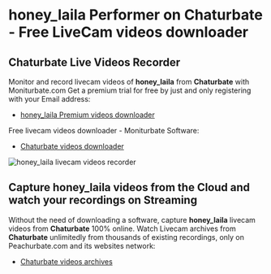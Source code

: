 # honey_laila Performer on Chaturbate - Free LiveCam videos downloader

## Chaturbate Live Videos Recorder

Monitor and record livecam videos of **honey_laila** from **Chaturbate** with Moniturbate.com
Get a premium trial for free by just and only registering with your Email address:
* [honey_laila Premium videos downloader](https://moniturbate.com/request-demo-licence-key.html)

Free livecam videos downloader - Moniturbate Software:
* [Chaturbate videos downloader](https://moniturbate.com/moniturbate-download-software.html)

![honey_laila livecam videos recorder](https://peachurnet.com/templates/moniturbate-software.png)


## Capture honey_laila videos from the Cloud and watch your recordings on Streaming

Without the need of downloading a software, capture **honey_laila** livecam videos from **Chaturbate** 100% online.
Watch Livecam archives from **Chaturbate** unlimitedly from thousands of existing recordings, only on Peachurbate.com and its websites network:
* [Chaturbate videos archives](https://peachurnet.com/)
